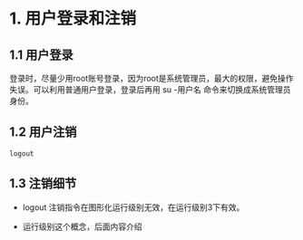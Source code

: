 # 1. 用户登录和注销

## 1.1 用户登录

登录时，尽量少用root账号登录，因为root是系统管理员，最大的权限，避免操作失误。可以利用普通用户登录，登录后再用 su -用户名 命令来切换成系统管理员身份。


## 1.2 用户注销

```
logout
```


## 1.3 注销细节
* logout 注销指令在图形化运行级别无效，在运行级别3下有效。

* 运行级别这个概念，后面内容介绍